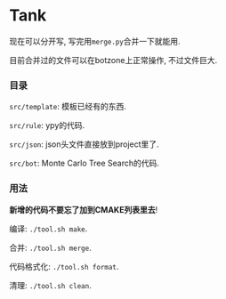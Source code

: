 # Tank

现在可以分开写, 写完用```merge.py```合并一下就能用.

目前合并过的文件可以在botzone上正常操作, 不过文件巨大.

### 目录

```src/template```: 模板已经有的东西.

```src/rule```: ypy的代码.

```src/json```: json头文件直接放到project里了.

```src/bot```: Monte Carlo Tree Search的代码.

### 用法

**新增的代码不要忘了加到CMAKE列表里去**!

编译: ```./tool.sh make```.

合并: ```./tool.sh merge```.

代码格式化: ```./tool.sh format```.

清理: ```./tool.sh clean```.